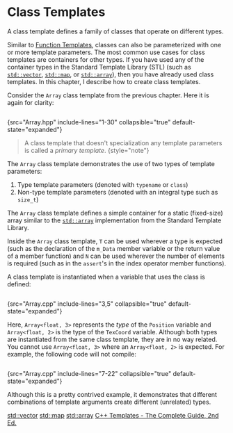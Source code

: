 # Class Templates

A class template defines a family of classes that operate on different types.

Similar to [Function Templates](Function-Templates.md), classes can also be parameterized with one or more template parameters.
The most common use cases for class templates are containers for other types.
If you have used any of the container types in the Standard Template Library (STL) (such as [`std::vector`][vector], [`std::map`][map], or [`std::array`][array]), then you have already used class templates.
In this chapter, I describe how to create class templates.

Consider the `Array` class template from the previous chapter.
Here it is again for clarity:

```c++
```
{src="Array.hpp" include-lines="1-30" collapsible="true" default-state="expanded"}

> A class template that doesn't specialization any template parameters is called a _primary template_.
{style="note"}

The `Array` class template demonstrates the use of two types of template parameters:

1. Type template parameters (denoted with `typename` or `class`)
2. Non-type template parameters (denoted with an integral type such as `size_t`)

The `Array` class template defines a simple container for a static (fixed-size) array similar to the [`std::array`][array] implementation from the Standard Template Library.

Inside the `Array` class template, `T` can be used wherever a type is expected (such as the declaration of the `m_Data` member variable or the return value of a member function) and `N` can be used wherever the number of elements is required (such as in the `assert`'s in the index operator member functions).

A class template is instantiated when a variable that uses the class is defined:

```c++
```
{src="Array.cpp" include-lines="3,5" collapsible="true" default-state="expanded"}

Here, `Array<float, 3>` represents the _type_ of the `Position` variable and `Array<float, 2>` is the type of the `TexCoord` variable.
Although both types are instantiated from the same class template, they are in no way related. 
You cannot use `Array<float, 3>` where an `Array<float, 2>` is expected.
For example, the following code will not compile:

```c++
```
{src="Array.cpp" include-lines="7-22" collapsible="true" default-state="expanded"}

Although this is a pretty contrived example, it demonstrates that different combinations of template arguments create different (unrelated) types.

<seealso>
    <category ref="cppreference">
        <a href="https://en.cppreference.com/w/cpp/container/vector">std::vector</a>
        <a href="https://en.cppreference.com/w/cpp/container/map">std::map</a>
        <a href="https://en.cppreference.com/w/cpp/container/array">std::array</a>
    </category>
    <category ref="reading">
        <a href="http://www.tmplbook.com/">C++ Templates - The Complete Guide, 2nd Ed.</a>
    </category>
</seealso>

[vector]: https://en.cppreference.com/w/cpp/container/vector
[map]: https://en.cppreference.com/w/cpp/container/map
[array]: https://en.cppreference.com/w/cpp/container/array